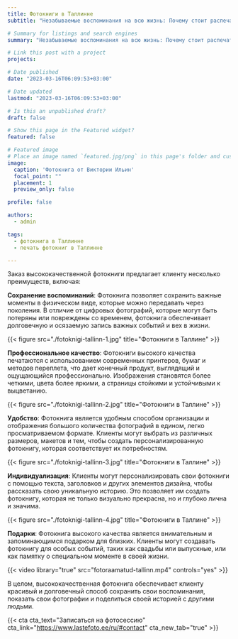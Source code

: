 ```yaml
---
title: Фотокниги в Таллинне
subtitle: "Незабываемые воспоминания на всю жизнь: Почему стоит распечатать фотографии в красивую фотокнигу"

# Summary for listings and search engines
summary: "Незабываемые воспоминания на всю жизнь: Почему стоит распечатать фотографии в красивую фотокнигу"

# Link this post with a project
projects: 

# Date published
date: "2023-03-16T06:09:53+03:00"

# Date updated
lastmod: "2023-03-16T06:09:53+03:00"

# Is this an unpublished draft?
draft: false

# Show this page in the Featured widget?
featured: false

# Featured image
# Place an image named `featured.jpg/png` in this page's folder and customize its options here.
image:
  caption: 'Фотокнига от Виктории Ильин'
  focal_point: ""
  placement: 1
  preview_only: false

profile: false

authors:
  - admin

tags:
  - фотокнига в Таллинне
  - печать фотокниг в Таллинне

---
```

Заказ высококачественной фотокниги предлагает клиенту несколько преимуществ, включая:

**Сохранение воспоминаний**: Фотокнига позволяет сохранить важные моменты в физическом виде, которые можно передавать через поколения. В отличие от цифровых фотографий, которые могут быть потеряны или повреждены со временем, фотокнига обеспечивает долговечную и осязаемую запись важных событий и вех в жизни.

{{< figure src="./fotoknigi-tallinn-1.jpg" title="Фотокниги в Таллине" >}}

**Профессиональное качество**: Фотокниги высокого качества печатаются с использованием современных принтеров, бумаг и методов переплета, что дает конечный продукт, выглядящий и ощущающийся профессионально. Изображения становятся более четкими, цвета более яркими, а страницы стойкими и устойчивыми к выцветанию.

{{< figure src="./fotoknigi-tallinn-2.jpg" title="Фотокниги в Таллине" >}}

**Удобство**: Фотокнига является удобным способом организации и отображения большого количества фотографий в едином, легко просматриваемом формате. Клиенты могут выбрать из различных размеров, макетов и тем, чтобы создать персонализированную фотокнигу, которая соответствует их потребностям.

{{< figure src="./fotoknigi-tallinn-3.jpg" title="Фотокниги в Таллине" >}}

**Индивидуализация**: Клиенты могут персонализировать свои фотокниги с помощью текста, заголовков и других элементов дизайна, чтобы рассказать свою уникальную историю. Это позволяет им создать фотокнигу, которая не только визуально прекрасна, но и глубоко лична и значима.

{{< figure src="./fotoknigi-tallinn-4.jpg" title="Фотокниги в Таллине" >}}

**Подарки**: Фотокнига высокого качества является внимательным и запоминающимся подарком для близких. Клиенты могут создавать фотокнигу для особых событий, таких как свадьбы или выпускные, или как памятку о специальном моменте в своей жизни.

{{< video library="true" src="fotoraamatud-tallinn.mp4" controls="yes" >}}

В целом, высококачественная фотокнига обеспечивает клиенту красивый и долговечный способ сохранить свои воспоминания, показать свои фотографии и поделиться своей историей с другими людьми.

{{< cta cta_text="Записаться на фотосессию" cta_link="https://www.lastefoto.ee/ru/#contact" cta_new_tab="true" >}}